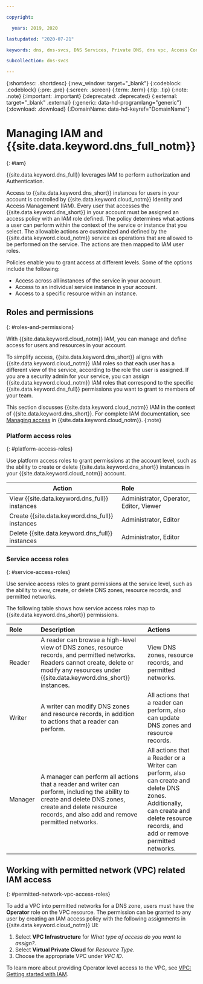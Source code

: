 ```yaml
---

copyright:

  years: 2019, 2020

lastupdated: "2020-07-21"

keywords: dns, dns-svcs, DNS Services, Private DNS, dns vpc, Access Control Lists, IAM, permitted networks

subcollection: dns-svcs

---
```


{:shortdesc: .shortdesc}
{:new_window: target="_blank"}
{:codeblock: .codeblock}
{:pre: .pre}
{:screen: .screen}
{:term: .term}
{:tip: .tip}
{:note: .note}
{:important: .important}
{:deprecated: .deprecated}
{:external: target="_blank" .external}
{:generic: data-hd-programlang="generic"}
{:download: .download}
{:DomainName: data-hd-keyref="DomainName"}

# Managing IAM and {{site.data.keyword.dns_full_notm}}
{: #iam}

{{site.data.keyword.dns_full}} leverages IAM to perform authorization and Authentication.

Access to {{site.data.keyword.dns_short}} instances for users in your account is controlled by {{site.data.keyword.cloud_notm}} Identity and Access Management (IAM). Every user that accesses the {{site.data.keyword.dns_short}} in your account must be assigned an access policy with an IAM role defined. The policy determines what actions a user can perform within the context of the service or instance that you select. The allowable actions are customized and defined by the {{site.data.keyword.cloud_notm}} service as operations that are allowed to be performed on the service. The actions are then mapped to IAM user roles.

Policies enable you to grant access at different levels. Some of the options include the following:

- Access across all instances of the service in your account.
- Access to an individual service instance in your account.
- Access to a specific resource within an instance.

## Roles and permissions
{: #roles-and-permissions}

With {{site.data.keyword.cloud_notm}} IAM, you can manage and define access for users and resources in your account.

To simplify access, {{site.data.keyword.dns_short}} aligns with {{site.data.keyword.cloud_notm}} IAM roles so that each user has a different view of the service, according to the role the user is assigned. If you are a security admin for your service, you can assign {{site.data.keyword.cloud_notm}} IAM roles that correspond to the specific {{site.data.keyword.dns_full}} permissions you want to grant to members of your team.

This section discusses {{site.data.keyword.cloud_notm}} IAM in the context of {{site.data.keyword.dns_short}}. For complete IAM documentation, see [Managing access](/docs/account?topic=account-cloudaccess) in {{site.data.keyword.cloud_notm}}.
{:note}

### Platform access roles
{: #platform-access-roles}

Use platform access roles to grant permissions at the account level, such as the ability to create or delete {{site.data.keyword.dns_short}} instances in your {{site.data.keyword.cloud_notm}} account.

| Action	                                       | Role                                     |
| ---------------------------------------------- | :--------------------------------------- |
|View {{site.data.keyword.dns_full}} instances 	 | Administrator, Operator, Editor, Viewer  |
|Create {{site.data.keyword.dns_full}} instances | Administrator, Editor                    |
|Delete {{site.data.keyword.dns_full}} instances | Administrator, Editor                    |

### Service access roles
{: #service-access-roles}

Use service access roles to grant permissions at the service level, such as the ability to view, create, or delete DNS zones, resource records, and permitted networks.

The following table shows how service access roles map to {{site.data.keyword.dns_short}} permissions.

| Role    | Description       | Actions  |
| :------ | :---------------- | :------- |
| Reader  | A reader can browse a high-level view of DNS zones, resource records, and permitted networks. Readers cannot create, delete or modify any resources under {{site.data.keyword.dns_short}} instances. | View DNS zones, resource records, and permitted networks. |
| Writer  | A writer can modify DNS zones and resource records, in addition to actions that a reader can perform. | All actions that a reader can perform, also can update DNS zones and resource records. |
| Manager | A manager can perform all actions that a reader and writer can perform, including the ability to create and delete DNS zones, create and delete resource records, and also add and remove permitted networks. | All actions that a Reader or a Writer can perform, also can create and delete DNS zones. Additionally, can create and delete resource records, and add or remove permitted networks. |

## Working with permitted network (VPC) related IAM access
{: #permitted-network-vpc-access-roles}

To add a VPC into permitted networks for a DNS zone, users must have the **Operator** role on the VPC resource. The permission can be granted to any user by creating an IAM access policy with the following assignments in {{site.data.keyword.cloud_notm}} UI:
1. Select **VPC Infrastructure** for *What type of access do you want to assign?*.
1. Select **Virtual Private Cloud** for *Resource Type*.
1. Choose the appropriate VPC under *VPC ID*.

To learn more about providing Operator level access to the VPC, see [VPC: Getting started with IAM](/docs/vpc?topic=vpc-iam-getting-started).
